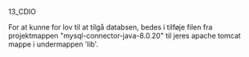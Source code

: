 13_CDIO

For at kunne for lov til at tilgå databsen, bedes i tilføje filen fra projektmappen "mysql-connector-java-8.0.20" til jeres apache tomcat mappe i undermappen 'lib'.
